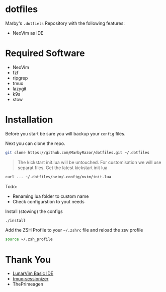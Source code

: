 # dotfiles

Marby's `.dotfiels` Repository with the following features:

- NeoVim as IDE

# Required Software

- NeoVim
- fzf
- ripgrep
- tmux
- lazygit
- k9s
- stow

# Installation 

Before you start be sure you will backup your `config` files.

Next you can clone the repo.
```sh
git clone https://github.com/MarbyRazor/dotfiles.git ~/.dotfiles
```
> The kickstart init.lua will be untouched. For customisation we will use separat files.
Get the latest kickstart init lua

```sh
curl ... ~/.dotfiles/nvim/.config/nvim/init.lua
```

Todo: 
- Renaming lua folder to custom name
- Check configurstion to yout needs

Install (stowing) the configs
```sh
./install
```

Add the ZSH Profile to your `~/.zshrc` file and reload the zsv profile
```sh
source ~/.zsh_profile
```

# Thank You

- [LunarVim Basic IDE](https://github.com/LunarVim/nvim-basic-ide) 
- [tmux-sessionizer](https://github.com/edr3x/tmux-sessionizer) 
- ThePrimeagen
